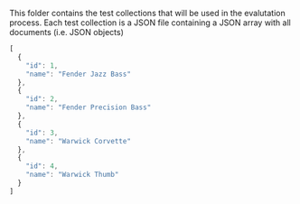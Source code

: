 This folder contains the test collections that will be used in the evalutation process.
Each test collection is a JSON file containing a JSON array with all documents (i.e. JSON objects)

```javascript
[
  {
    "id": 1,
    "name": "Fender Jazz Bass"
  },
  {
    "id": 2,
    "name": "Fender Precision Bass"
  },
  {
    "id": 3,
    "name": "Warwick Corvette"
  },
  {
    "id": 4,
    "name": "Warwick Thumb"
  }
]
```